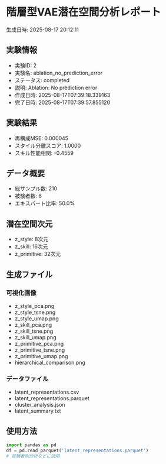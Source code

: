 # 階層型VAE潜在空間分析レポート

生成日時: 2025-08-17 20:12:11

## 実験情報
- 実験ID: 2
- 実験名: ablation_no_prediction_error
- ステータス: completed
- 説明: Ablation: No prediction error
- 作成日時: 2025-08-17T07:39:18.339163
- 完了日時: 2025-08-17T07:39:57.855120

## 実験結果
- 再構成MSE: 0.000045
- スタイル分離スコア: 1.0000
- スキル性能相関: -0.4559

## データ概要
- 総サンプル数: 210
- 被験者数: 6
- エキスパート比率: 50.0%

## 潜在空間次元
- z_style: 8次元
- z_skill: 16次元
- z_primitive: 32次元

## 生成ファイル
### 可視化画像
- z_style_pca.png
- z_style_tsne.png
- z_style_umap.png
- z_skill_pca.png
- z_skill_tsne.png
- z_skill_umap.png
- z_primitive_pca.png
- z_primitive_tsne.png
- z_primitive_umap.png
- hierarchical_comparison.png

### データファイル
- latent_representations.csv
- latent_representations.parquet
- cluster_analysis.json
- latent_summary.txt

## 使用方法
```python
import pandas as pd
df = pd.read_parquet('latent_representations.parquet')
# 被験者別分析などに活用
```

